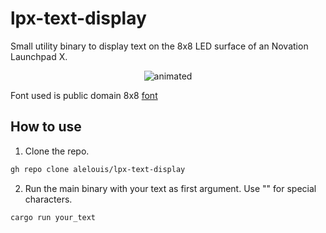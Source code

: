 # lpx-text-display

Small utility binary to display text on the 8x8 LED surface of an Novation Launchpad X.

<p align="center">
  <img src="demo.gif" alt="animated" />
</p>


Font used is public domain 8x8 [font](https://github.com/dhepper/font8x8)

## How to use
1. Clone the repo.
```bash
gh repo clone alelouis/lpx-text-display
```
2. Run the main binary with your text as first argument. Use "" for special characters.
```
cargo run your_text
```
